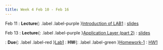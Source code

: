 ```yaml
---
title: Week 4 Feb 10 - Feb 16
---
```

Feb 11
: **Lecture**{: .label .label-purple }[Introduction of LAB1](#)
  : [slides](#)



Feb 13
: **Lecture**{: .label .label-purple }[Application Layer (part 2)](#)
  : [slides](https://xieyaxiongfly.github.io/CSE_589_Spring_25/assets/slides/Chapter_2_s25_2.pdf)

: **Due**{: .label .label-red }[Lab1](#)
: **HW**{: .label .label-green }[Homework-1](#)
  : [HW1](https://xieyaxiongfly.github.io/CSE_589_Spring_25/assets/hw/CSE589_sp2025_hw1.pdf)

